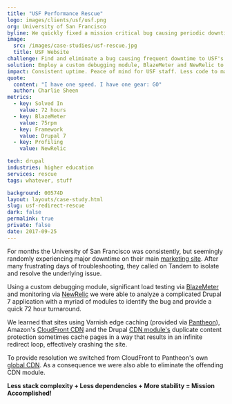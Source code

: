 ```yaml
---
title: "USF Performance Rescue"
logo: images/clients/usf/usf.png
org: University of San Francisco
byline: We quickly fixed a mission critical bug causing periodic downtime to <strong>University of San Francisco's</strong> main marketing site.
image:
  src: /images/case-studies/usf-rescue.jpg
  title: USF Website
challenge: Find and eliminate a bug causing frequent downtime to USF's primary marketing site.
solution: Employ a custom debugging module, BlazeMeter and NewRelic to locate and squash bug.
impact: Consistent uptime. Peace of mind for USF staff. Less code to manage going forward.
quote:
  content: "I have one speed. I have one gear: GO"
  author: Charlie Sheen
metrics:
  - key: Solved In
    value: 72 hours
  - key: BlazeMeter
    value: 75rpm
  - key: Framework
    value: Drupal 7
  - key: Profiling
    value: NewRelic

tech: drupal
industries: higher education
services: rescue
tags: whatever, stuff

background: 00574D
layout: layouts/case-study.html
slug: usf-redirect-rescue
dark: false
permalink: true
private: false
date: 2017-09-25
---
```


For months the University of San Francisco was consistently, but seemingly randomly experiencing major downtime on their main [marketing site](http://usfca.edu). After many frustrating days of troubleshooting, they called on Tandem to isolate and resolve the underlying issue.

Using a custom debugging module, significant load testing via [BlazeMeter](https://www.blazemeter.com/) and monitoring via [NewRelic](https://newrelic.com/) we were able to analyze a complicated Drupal 7 application with a myriad of modules to identify the bug and provide a quick 72 hour turnaround.

We learned that sites using Varnish edge caching (provided via [Pantheon](http://pantheon.io)), Amazon's [CloudFront CDN](https://aws.amazon.com/cloudfront/) and the Drupal [CDN module's](https://www.drupal.org/project/cdn) duplicate content protection sometimes cache pages in a way that results in an infinite redirect loop, effectively crashing the site.

To provide resolution we switched from CloudFront to Pantheon's own [global CDN](https://pantheon.io/global-cdn). As a consequence we were also able to eliminate the offending CDN module.

<strong>Less stack complexity + Less dependencies + More stability = Mission Accomplished!</strong>
